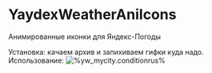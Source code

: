 # YaydexWeatherAniIcons
Анимированные иконки для Яндекс-Погоды

Установка: качаем архив и запихиваем гифки куда надо.
Использование: 
<img src='/cms/weather/icons/%yw_mycity.condition%_%DarknessMode.active|"d;n"%.gif' alt="%yw_mycity.conditionrus%" title="%yw_mycity.conditionrus%"/>
